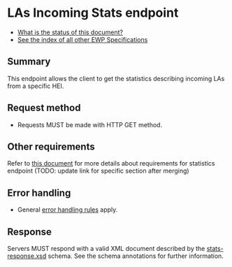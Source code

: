 LAs Incoming Stats endpoint
================

* [What is the status of this document?][statuses]
* [See the index of all other EWP Specifications][develhub]


Summary
-------

This endpoint allows the client to get the statistics describing incoming LAs from a specific HEI.

Request method
--------------

 * Requests MUST be made with HTTP GET method.


Other requirements
------------------

Refer to [this document][ewp-architecture] for more details about requirements for statistics endpoint (TODO: update link for specific section after merging)

Error handling
------------------------------

 * General [error handling rules][error-handling] apply.


Response
--------

Servers MUST respond with a valid XML document described by the
[stats-response.xsd](stats-response.xsd) schema. See the schema annotations for
further information.


[develhub]: http://developers.erasmuswithoutpaper.eu/
[statuses]: https://github.com/erasmus-without-paper/ewp-specs-management#statuses
[error-handling]: https://github.com/erasmus-without-paper/ewp-specs-architecture#error-handling
[ewp-architecture]: https://github.com/erasmus-without-paper/ewp-specs-architecture